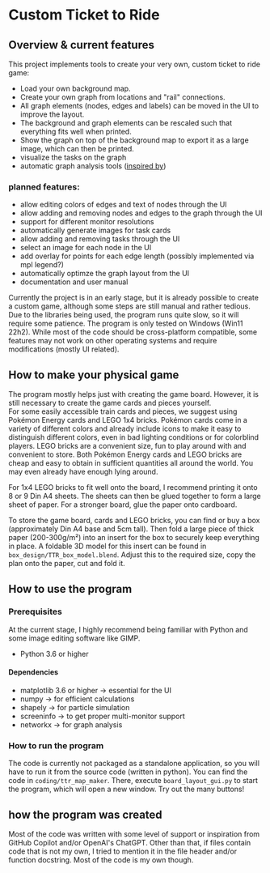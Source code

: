 # Custom Ticket to Ride
## Overview & current features
This project implements tools to create your very own, custom ticket to ride game:
- Load your own background map.
- Create your own graph from locations and "rail" connections.
- All graph elements (nodes, edges and labels) can be moved in the UI to improve the layout.
- The background and graph elements can be rescaled such that everything fits well when printed.
- Show the graph on top of the background map to export it as a large image, which can then be printed. 
- visualize the tasks on the graph
- automatic graph analysis tools ([inspired by](https://towardsdatascience.com/playing-ticket-to-ride-like-a-computer-programmer-2129ac4909d9))

### planned features:
- allow editing colors of edges and text of nodes through the UI
- allow adding and removing nodes and edges to the graph through the UI
- support for different monitor resolutions
- automatically generate images for task cards
- allow adding and removing tasks through the UI
- select an image for each node in the UI
- add overlay for points for each edge length (possibly implemented via mpl legend?)
- automatically optimze the graph layout from the UI
- documentation and user manual

Currently the project is in an early stage, but it is already possible to create a custom game, although some steps are still manual and rather tedious. Due to the libraries being used, the program runs quite slow, so it will require some patience. The program is only tested on Windows (Win11 22h2). While most of the code should be cross-platform compatible, some features may not work on other operating systems and require modifications (mostly UI related).

## How to make your physical game
The program mostly helps just with creating the game board. However, it is still necessary to create the game cards and pieces yourself.  
For some easily accessible train cards and pieces, we suggest using Pokémon Energy cards and LEGO 1x4 bricks. Pokémon cards come in a variety of different colors and already include icons to make it easy to distinguish different colors, even in bad lighting conditions or for colorblind players. LEGO bricks are a convenient size, fun to play around with and convenient to store. Both Pokémon Energy cards and LEGO bricks are cheap and easy to obtain in sufficient quantities all around the world. You may even already have enough lying around.

For 1x4 LEGO bricks to fit well onto the board, I recommend printing it onto 8 or 9 Din A4 sheets. The sheets can then be glued together to form a large sheet of paper. For a stronger board, glue the paper onto cardboard.

To store the game board, cards and LEGO bricks, you can find or buy a box (approximately Din A4 base and 5cm tall). Then fold a large piece of thick paper (200-300g/m²) into an insert for the box to securely keep everything in place. A foldable 3D model for this insert can be found in `box_design/TTR_box_model.blend`. Adjust this to the required size, copy the plan onto the paper, cut and fold it.

## How to use the program
### Prerequisites
At the current stage, I highly recommend being familiar with Python and some image editing software like GIMP.
- Python 3.6 or higher
#### Dependencies
- matplotlib 3.6 or higher -> essential for the UI
- numpy -> for efficient calculations
- shapely -> for particle simulation
- screeninfo -> to get proper multi-monitor support
- networkx -> for graph analysis

### How to run the program
The code is currently not packaged as a standalone application, so you will have to run it from the source code (written in python). You can find the code in `coding/ttr_map_maker`. There, execute `board_layout_gui.py` to start the program, which will open a new window. Try out the many buttons!


## how the program was created
Most of the code was written with some level of support or inspiration from GitHub Copilot and/or OpenAI's ChatGPT. Other than that, if files contain code that is not my own, I tried to mention it in the file header and/or function docstring. Most of the code is my own though.
